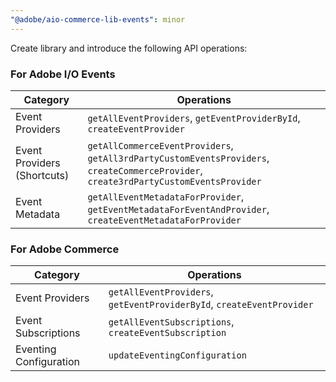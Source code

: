 ```yaml
---
"@adobe/aio-commerce-lib-events": minor
---
```


Create library and introduce the following API operations:

### For Adobe I/O Events

| Category                    | Operations                                                                                                                            |
| --------------------------- | ------------------------------------------------------------------------------------------------------------------------------------- |
| Event Providers             | `getAllEventProviders`, `getEventProviderById`, `createEventProvider`                                                                 |
| Event Providers (Shortcuts) | `getAllCommerceEventProviders`, `getAll3rdPartyCustomEventsProviders`, `createCommerceProvider`, `create3rdPartyCustomEventsProvider` |
| Event Metadata              | `getAllEventMetadataForProvider`, `getEventMetadataForEventAndProvider`, `createEventMetadataForProvider`                             |

### For Adobe Commerce

| Category               | Operations                                                            |
| ---------------------- | --------------------------------------------------------------------- |
| Event Providers        | `getAllEventProviders`, `getEventProviderById`, `createEventProvider` |
| Event Subscriptions    | `getAllEventSubscriptions`, `createEventSubscription`                 |
| Eventing Configuration | `updateEventingConfiguration`                                         |
